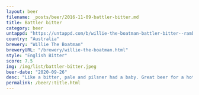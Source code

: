 ```yaml
---
layout: beer
filename: _posts/beer/2016-11-09-battler-bitter.md
title: Battler bitter
category: beer
untappd: "https://untappd.com/b/willie-the-boatman-battler-bitter--ramblin-rascals-exclusive-/2215153"
country: "Australia"
brewery: "Willie The Boatman"
breweryURL: "/brewery/willie-the-boatman.html"
style: "English Bitter"
score: 7.5
img: /img/list/battler-bitter.jpeg
beer-date: "2020-09-26"
desc: "Like a bitter, pale and pilsner had a baby. Great beer for a hot day"
permalink: /beer/:title.html
---
```

